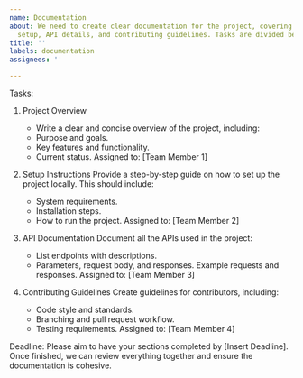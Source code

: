 ```yaml
---
name: Documentation
about: We need to create clear documentation for the project, covering the overview,
  setup, API details, and contributing guidelines. Tasks are divided below.
title: ''
labels: documentation
assignees: ''

---
```


Tasks:
1. Project Overview
    * Write a clear and concise overview of the project, including:
    * Purpose and goals.
    * Key features and functionality.
    * Current status.
Assigned to: [Team Member 1]

2. Setup Instructions
Provide a step-by-step guide on how to set up the project locally. This should include:
    * System requirements.
    * Installation steps.
    * How to run the project.
Assigned to: [Team Member 2]

3. API Documentation
Document all the APIs used in the project:
    * List endpoints with descriptions.
    * Parameters, request body, and responses.
Example requests and responses.
Assigned to: [Team Member 3]

4. Contributing Guidelines
Create guidelines for contributors, including:
     * Code style and standards.
     * Branching and pull request workflow.
     * Testing requirements.
Assigned to: [Team Member 4]

Deadline:
Please aim to have your sections completed by [Insert Deadline]. Once finished, we can review everything together and ensure the documentation is cohesive.
